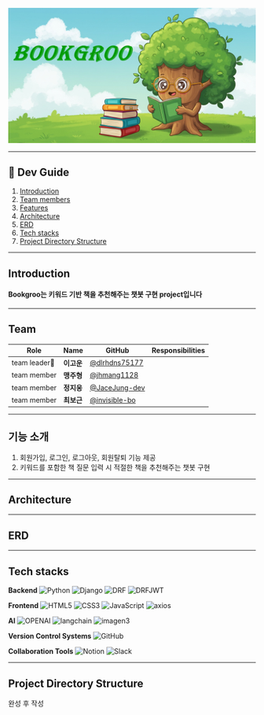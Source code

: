 ![Bookgroo banner](static/Bookgroo.jpg)

---
## :rocket: Dev Guide

1. [Introduction](#introduction)
2. [Team members](#team)
3. [Features](#기능-소개)
4. [Architecture](#architecture)
5. [ERD](#erd)
6. [Tech stacks](#tech-stacks)
7. [Project Directory Structure](#project-directory-structure)
---
## Introduction
#### Bookgroo는 키워드 기반 책을 추천해주는 챗봇 구현 project입니다
---
## Team

|Role        |Name      |GitHub        |Responsibilities |
|------------|----------|--------------|-----------------|
|team leader👑|**이고운**| [@dlrhdns75177](https://github.com/dlrhdns75177)|        |
|team member |**맹주형**| [@jhmang1128](https://github.com/jhmang1128)     |        |
|team member |**정지웅**| [@JaceJung-dev](https://github.com/JaceJung-dev) |        |
|team member |**최보근**| [@invisible-bo](https://github.com/invisible-bo) |        |
---
## 기능 소개
1. 회원가입, 로그인, 로그아웃, 회원탈퇴 기능 제공
2. 키워드를 포함한 책 질문 입력 시 적절한 책을 추천해주는 챗봇 구현

---
## Architecture

---
## ERD

---
## Tech stacks
**Backend**
![Python](https://img.shields.io/badge/python-3670A0?style=for-the-badge&logo=python&logoColor=ffdd54)&nbsp;![Django](https://img.shields.io/badge/django-%23092E20.svg?style=for-the-badge&logo=django&logoColor=white)&nbsp;![DRF](https://img.shields.io/badge/DRF-%23092E20.svg?style=for-the-badge&logo=django&logoColor=white)&nbsp;![DRFJWT](https://img.shields.io/badge/DRFJWT-%23092E20.svg?style=for-the-badge&logo=django&logoColor=white)

**Frontend**
![HTML5](https://img.shields.io/badge/html5-%23E34F26.svg?style=for-the-badge&logo=html5&logoColor=white)&nbsp;![CSS3](https://img.shields.io/badge/css3-%231572B6.svg?style=for-the-badge&logo=css3&logoColor=white)&nbsp;![JavaScript](https://img.shields.io/badge/javascript-%23323330.svg?style=for-the-badge&logo=javascript&logoColor=%23F7DF1E)&nbsp;![axios](https://img.shields.io/badge/axios-%235A29E4.svg?style=for-the-badge&logo=axios&logoColor=white)

**AI**
![OPENAI](https://img.shields.io/badge/OPENAI-%23412991.svg?style=for-the-badge&logo=OPENAI&logoColor=white)&nbsp;![langchain](https://img.shields.io/badge/langchain-%231C3C3C.svg?style=for-the-badge&logo=langchain&logoColor=white)&nbsp;![imagen3](https://img.shields.io/badge/imagen3-%231C3C3C.svg?style=for-the-badge&logo=imagen3&logoColor=white)

**Version Control Systems**
![GitHub](https://img.shields.io/badge/github-%23121011.svg?style=for-the-badge&logo=github&logoColor=white)&nbsp;

**Collaboration Tools**
![Notion](https://img.shields.io/badge/Notion-%23000000.svg?style=for-the-badge&logo=Notion&logoColor=white)&nbsp;![Slack](https://img.shields.io/badge/Slack-%234A154B.svg?style=for-the-badge&logo=Slack&logoColor=white)

---
## Project Directory Structure
완성 후 작성
